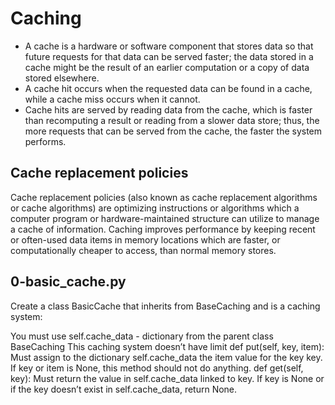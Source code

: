 # Caching
* A cache is a hardware or software component that stores data so that future requests for that data can be served faster; the data stored in a cache might be the result of an earlier computation or a copy of data stored elsewhere. 
* A cache hit occurs when the requested data can be found in a cache, while a cache miss occurs when it cannot.
* Cache hits are served by reading data from the cache, which is faster than recomputing a result or reading from a slower data store; thus, the more requests that can be served from the cache, the faster the system performs.
## Cache replacement policies
Cache replacement policies (also known as cache replacement algorithms or cache algorithms) are optimizing instructions or algorithms which a computer program or hardware-maintained structure can utilize to manage a cache of information.
Caching improves performance by keeping recent or often-used data items in memory locations which are faster, or computationally cheaper to access, than normal memory stores.
## 0-basic_cache.py
Create a class BasicCache that inherits from BaseCaching and is a caching system:

You must use self.cache_data - dictionary from the parent class BaseCaching
This caching system doesn’t have limit
def put(self, key, item):
Must assign to the dictionary self.cache_data the item value for the key key.
If key or item is None, this method should not do anything.
def get(self, key):
Must return the value in self.cache_data linked to key.
If key is None or if the key doesn’t exist in self.cache_data, return None.
